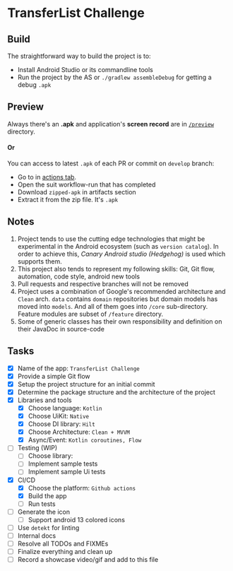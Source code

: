 # TransferList Challenge

## Build

The straightforward way to build the project is to:

- Install Android Studio or its commandline tools
- Run the project by the AS or `./gradlew assembleDebug` for getting a debug `.apk`

## Preview

Always there's an **.apk** and application's **screen record** are
in [`/preview`](https://github.com/beigirad/TransferListChallenge/tree/develop/preview) directory.

#### Or

You can access to latest `.apk` of each PR or commit on `develop` branch:

- Go to in [actions tab](https://github.com/beigirad/TransferListChallenge/actions).
- Open the suit workflow-run that has completed
- Download `zipped-apk` in artifacts section
- Extract it from the zip file. It's `.apk`

## Notes

1. Project tends to use the cutting edge technologies that might be experimental in the Android
   ecosystem (such as `version catalog`).
   In order to achieve this, *Canary Android studio (Hedgehog)* is used which supports them.
2. This project also tends to represent my following skills: Git, Git flow, automation, code style,
   android new tools
3. Pull requests and respective branches will not be removed
4. Project uses a combination of Google's recommended architecture and `Clean` arch. `data`
   contains `domain` repositories but domain models has moved into `models`.
   And all of them goes into `/core` sub-directory. Feature modules are subset of `/feature`
   directory.
5. Some of generic classes has their own responsibility and definition on their JavaDoc in
   source-code

## Tasks

- [x] Name of the app: `TransferList Challenge`
- [x] Provide a simple Git flow
- [x] Setup the project structure for an initial commit
- [x] Determine the package structure and the architecture of the project
- [x] Libraries and tools
    - [x] Choose language: `Kotlin`
    - [x] Choose UiKit: `Native`
    - [x] Choose DI library: `Hilt`
    - [x] Choose Architecture: `Clean + MVVM`
    - [x] Async/Event: `Kotlin coroutines, Flow`
- [ ] Testing (WIP)
    - [ ] Choose library:
    - [ ] Implement sample tests
    - [ ] Implement sample Ui tests
- [x] CI/CD
    - [x] Choose the platform: `Github actions`
    - [x] Build the app
    - [ ] Run tests
- [ ] Generate the icon
    - [ ] Support android 13 colored icons
- [ ] Use `detekt` for linting
- [ ] Internal docs
- [ ] Resolve all TODOs and FIXMEs
- [ ] Finalize everything and clean up
- [ ] Record a showcase video/gif and add to this file
